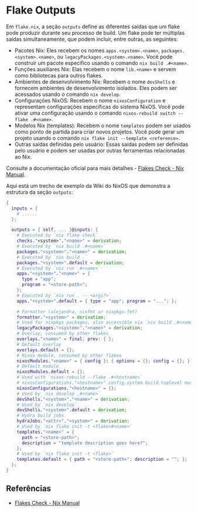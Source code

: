 # Flake Outputs

Em `flake.nix`, a seção `outputs` define as diferentes saídas que um flake pode produzir
durante seu processo de build. Um flake pode ter múltiplas saídas simultaneamente, que
podem incluir, entre outras, as seguintes:

- Pacotes Nix: Eles recebem os nomes `apps.<system>.<name>`, `packages.<system>.<name>`,
  ou `legacyPackages.<system>.<name>`. Você pode construir um pacote específico usando o
  comando `nix build .#<name>`.
- Funções auxiliares Nix: Elas recebem o nome `lib.<name>` e servem como bibliotecas para
  outros flakes.
- Ambientes de desenvolvimento Nix: Recebem o nome `devShells` e fornecem ambientes de
  desenvolvimento isolados. Eles podem ser acessados usando o comando `nix develop`.
- Configurações NixOS: Recebem o nome `nixosConfiguration` e representam configurações
  específicas do sistema NixOS. Você pode ativar uma configuração usando o comando
  `nixos-rebuild switch --flake .#<name>`.
- Modelos Nix (templates): Recebem o nome `templates` podem ser usados como ponto de
  partida para criar novos projetos. Você pode gerar um projeto usando o comando
  `nix flake init --template <reference>`.
- Outras saídas definidas pelo usuário: Essas saídas podem ser definidas pelo usuário e
  podem ser usadas por outras ferramentas relacionadas ao Nix.

Consulte a documentação oficial para mais detalhes - [Flakes Check - Nix Manual].

Aqui está um trecho de exemplo da Wiki do NixOS que demonstra a estrutura da seção
`outputs`:

```nix
{
  inputs = {
    # ......
  };

  outputs = { self, ... }@inputs: {
    # Executed by `nix flake check`
    checks."<system>"."<name>" = derivation;
    # Executed by `nix build .#<name>`
    packages."<system>"."<name>" = derivation;
    # Executed by `nix build .`
    packages."<system>".default = derivation;
    # Executed by `nix run .#<name>`
    apps."<system>"."<name>" = {
      type = "app";
      program = "<store-path>";
    };
    # Executed by `nix run . -- <args?>`
    apps."<system>".default = { type = "app"; program = "..."; };

    # Formatter (alejandra, nixfmt or nixpkgs-fmt)
    formatter."<system>" = derivation;
    # Used for nixpkgs packages, also accessible via `nix build .#<name>`
    legacyPackages."<system>"."<name>" = derivation;
    # Overlay, consumed by other flakes
    overlays."<name>" = final: prev: { };
    # Default overlay
    overlays.default = {};
    # Nixos module, consumed by other flakes
    nixosModules."<name>" = { config }: { options = {}; config = {}; };
    # Default module
    nixosModules.default = {};
    # Used with `nixos-rebuild --flake .#<hostname>`
    # nixosConfigurations."<hostname>".config.system.build.toplevel must be a derivation
    nixosConfigurations."<hostname>" = {};
    # Used by `nix develop .#<name>`
    devShells."<system>"."<name>" = derivation;
    # Used by `nix develop`
    devShells."<system>".default = derivation;
    # Hydra build jobs
    hydraJobs."<attr>"."<system>" = derivation;
    # Used by `nix flake init -t <flake>#<name>`
    templates."<name>" = {
      path = "<store-path>";
      description = "template description goes here?";
    };
    # Used by `nix flake init -t <flake>`
    templates.default = { path = "<store-path>"; description = ""; };
  };
}
```

## Referências

- [Flakes Check - Nix Manual]

[Flakes Check - Nix Manual]:
  https://nix.dev/manual/nix/stable/command-ref/new-cli/nix3-flake-check
